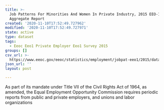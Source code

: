 ```yaml
---
title: >-
  Job Patterns For Minorities And Women In Private Industry, 2015 EEO-1 CBSA
  Aggregate Report
created: '2020-11-10T17:52:49.727962'
modified: '2020-11-10T17:52:49.727971'
state: active
type: dataset
tags:
  - Eeoc Eeo1 Private Employer Eeo1 Survey 2015
groups: []
csv_url: >-
  https://www.eeoc.gov/eeoc/statistics/employment/jobpat-eeo1/2015/datasets/year15_cbsa.txt
json_url: ''
layout: post

---
```

As part of its mandate under Title VII of the Civil Rights Act of 1964, as amended, the Equal Employment Opportunity Commission requires periodic reports from public and private employers, and unions and labor organizations 
